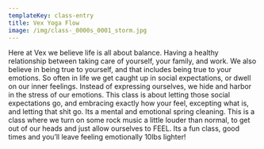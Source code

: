 ```yaml
---
templateKey: class-entry
title: Vex Yoga Flow
image: /img/class-_0000s_0001_storm.jpg
---
```

Here at Vex we believe life is all about balance. Having a healthy relationship between taking care of yourself, your family, and work. We also believe in being true to yourself, and that includes being true to your emotions. So often in life we get caught up in social expectations, or dwell on our inner feelings. Instead of expressing ourselves, we hide and harbor in the stress of our emotions. This class is about letting those social expectations go, and embracing exactly how your feel, excepting what is, and letting that shit go. Its a mental and emotional spring cleaning. This is a class where we turn on some rock music a little louder than normal, to get out of our heads and just allow ourselves to FEEL. Its a fun class, good times and you’ll leave feeling emotionally 10lbs lighter!
